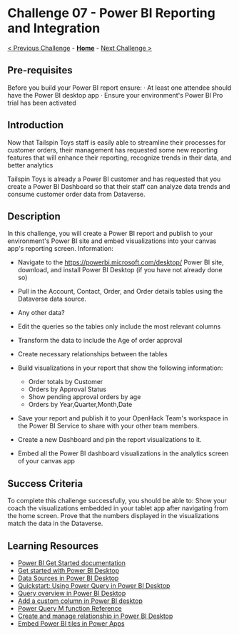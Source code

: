 # Challenge 07 - Power BI Reporting and Integration

[< Previous Challenge](./Challenge-06.md) - **[Home](../README.md)** - [Next Challenge >](./Challenge-08.md)

## Pre-requisites

Before you build your Power BI report ensure:
	· At least one attendee should have the Power BI desktop app
	· Ensure your environment's Power BI Pro trial has been activated


## Introduction

Now that Tailspin Toys staff is easily able to streamline their processes for customer orders, their management has requested some new reporting features that will enhance their reporting, recognize trends in their data, and better analytics

Tailspin Toys is already a Power BI customer and has requested that you create a Power BI Dashboard so that their staff can analyze data trends and consume customer order data from Dataverse.


## Description

In this challenge, you will create a Power BI report and publish to your environment's Power BI site and embed visualizations into your canvas app's reporting screen.
Information:

- Navigate to the https://powerbi.microsoft.com/desktop/ Power BI site, download, and install Power BI Desktop (if you have not already done so)
- Pull in the Account, Contact, Order, and Order details tables using the Dataverse data source.
- Any other data?
- Edit the queries so the tables only include the most relevant columns
- Transform the data to include the Age of order approval
- Create necessary relationships between the tables
- Build visualizations in your report that show the following information:
	- Order totals by Customer
	- Orders by Approval Status
	- Show pending approval orders by age
	- Orders by Year,Quarter,Month,Date
	
- Save your report and publish it to your OpenHack Team's workspace in the Power BI Service to share with your other team members.
- Create a new Dashboard and pin the report visualizations to it.
- Embed all the Power BI dashboard visualizations in the analytics screen of your canvas app


## Success Criteria

To complete this challenge successfully, you should be able to:
Show your coach the visualizations embedded in your tablet app after navigating from the home screen. Prove that the numbers displayed in the visualizations match the data in the Dataverse.


## Learning Resources

 * [Power BI Get Started documentation](https://docs.microsoft.com/power-bi/fundamentals/)
 * [Get started with Power BI Desktop](https://docs.microsoft.com/power-bi/desktop-getting-started)
 * [Data Sources in Power BI Desktop](https://docs.microsoft.com/power-bi/desktop-data-sources)
 * [Quickstart: Using Power Query in Power BI Desktop](https://docs.microsoft.com/power-query/power-query-quickstart-using-power-bi)
 * [Query overview in Power BI Desktop](https://docs.microsoft.com/power-bi/desktop-query-overview)
 * [Add a custom column in Power BI desktop](https://docs.microsoft.com/power-bi/desktop-add-custom-column)
 * [Power Query M function Reference](https://docs.microsoft.com/powerquery-m/power-query-m-function-reference)
 * [Create and manage relationship in Power BI Desktop](https://docs.microsoft.com/power-bi/desktop-create-and-manage-relationships)
 * [Embed Power BI tiles in Power Apps](https://powerapps.microsoft.com/blog/power-bi-tile-in-powerapps/)

